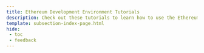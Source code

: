 ```yaml
---
title: Ethereum Development Environment Tutorials
description: Check out these tutorials to learn how to use the Ethereum API and Ethereum development tools, like Hardhat and Foundry, to develop smart contracts on Moonbeam.
template: subsection-index-page.html
hide: 
 - toc
 - feedback
---
```

